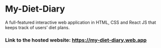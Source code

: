 # My-Diet-Diary
A full-featured interactive web application in HTML, CSS and React JS that keeps track of users’ diet plans.
### Link to the hosted website: https://my-diet-diary.web.app
